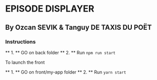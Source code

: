 # EPISODE DISPLAYER
## By Ozcan SEVIK & Tanguy DE TAXIS DU POËT

### Instructions

** 1. ** GO on back folder
** 2. ** Run `npm run start`

To launch the front 

** 1. ** GO on front/my-app folder
** 2. ** Run `yarn start`

